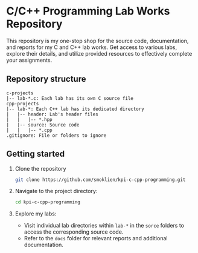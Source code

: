 # C/C++ Programming Lab Works Repository

This repository is my one-stop shop for the source code, documentation, and reports for my C and C++ lab works. Get access to various labs, explore their details, and utilize provided resources to effectively complete your assignments.

## Repository structure

```
c-projects
|-- lab-*.c: Each lab has its own C source file
cpp-projects
|-- lab-*: Each C++ lab has its dedicated directory
|   |-- header: Lab's header files
|   |   |-- *.hpp
|   |-- source: Source code
|   |   |-- *.cpp
.gitignore: File or folders to ignore
```

## Getting started

1. Clone the repository

   ```bash
   git clone https://github.com/smoklien/kpi-c-cpp-programming.git
   ```

2. Navigate to the project directory:

    ```bash
    cd kpi-c-cpp-programming
    ```
    
3. Explore my labs:

    - Visit individual lab directories within `lab-*` in the `sorce` folders to access the corresponding source code.
    - Refer to the `docs` folder for relevant reports and additional documentation.
